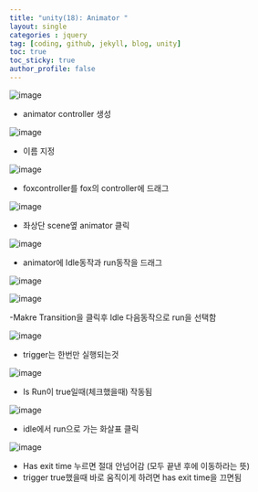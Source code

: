 ```yaml
---
title: "unity(18): Animator "
layout: single
categories : jquery
tag: [coding, github, jekyll, blog, unity]
toc: true
toc_sticky: true
author_profile: false
---
```


![image](https://user-images.githubusercontent.com/111720411/216730620-046d89db-8076-41b4-8ba5-7ba46d02b1d1.png)


- animator controller 생성

![image](https://user-images.githubusercontent.com/111720411/216730638-72c8023f-1142-47c2-9b6a-86fd497d305d.png)


- 이름 지정

![image](https://user-images.githubusercontent.com/111720411/216730669-78b0c619-becc-47c7-8ea7-c9d7ff291acc.png)


- foxcontroller를  fox의 controller에 드래그

![image](https://user-images.githubusercontent.com/111720411/216730672-92276dde-3afc-4236-8f24-c74c16a9447b.png)

- 좌상단 scene옆 animator 클릭


![image](https://user-images.githubusercontent.com/111720411/216730688-7b4d2d41-2290-47bb-b263-159402d7fd43.png)

- animator에 Idle동작과 run동작을 드래그


![image](https://user-images.githubusercontent.com/111720411/216730694-b4781ce0-77a0-4b02-89f3-23db906b05b9.png)

![image](https://user-images.githubusercontent.com/111720411/216730701-885399b5-0b33-48ea-b4de-1c2ab86c5777.png)

-Makre Transition을 클릭후 Idle 다음동작으로 run을 선택함



![image](https://user-images.githubusercontent.com/111720411/216730707-a75e015b-29a0-44f2-a919-2f18aa7a7d1c.png)

- trigger는 한번만 실행되는것



![image](https://user-images.githubusercontent.com/111720411/216730715-b381a8c5-504e-45c3-b71f-33c3887b3af8.png)

- Is Run이 true일때(체크했을때) 작동됨


![image](https://user-images.githubusercontent.com/111720411/216730739-eca037aa-5af9-44cc-a394-056ac5c76ba5.png)

- idle에서 run으로 가는 화살표 클릭


![image](https://user-images.githubusercontent.com/111720411/216730743-c1d36f77-8888-4570-a00e-41a0a56bc14b.png)

- Has exit time 누르면 절대 안넘어감 (모두 끝낸 후에 이동하라는 뜻)
- trigger true했을때 바로 움직이게 하려면 has exit time을 끄면됨

